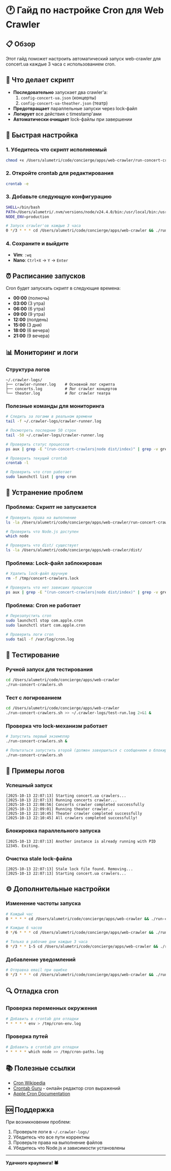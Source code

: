 # 🕐 Гайд по настройке Cron для Web Crawler

## 📋 Обзор

Этот гайд поможет настроить автоматический запуск web-crawler для concert.ua каждые 3 часа с использованием cron.

## 🎯 Что делает скрипт

- **Последовательно** запускает два crawler'а:
  1. `config-concert-ua.json` (концерты)
  2. `config-concert-ua-theather.json` (театр)
- **Предотвращает** параллельные запуски через lock-файл
- **Логирует** все действия с timestamp'ами
- **Автоматически очищает** lock-файлы при завершении

## 🚀 Быстрая настройка

### 1. Убедитесь что скрипт исполняемый

```bash
chmod +x /Users/alumetri/code/concierge/apps/web-crawler/run-concert-crawlers.sh
```

### 2. Откройте crontab для редактирования

```bash
crontab -e
```

### 3. Добавьте следующую конфигурацию

```bash
SHELL=/bin/bash
PATH=/Users/alumetri/.nvm/versions/node/v24.4.0/bin:/usr/local/bin:/usr/bin:/bin
NODE_ENV=production

# Запуск crawler'ов каждые 3 часа
0 */3 * * * cd /Users/alumetri/code/concierge/apps/web-crawler && ./run-concert-crawlers.sh >> /Users/alumetri/.crawler-logs/crawler-runner.log 2>&1
```

### 4. Сохраните и выйдите

- **Vim**: `:wq`
- **Nano**: `Ctrl+X` → `Y` → `Enter`

## ⏰ Расписание запусков

Cron будет запускать скрипт в следующие времена:

- **00:00** (полночь)
- **03:00** (3 утра)
- **06:00** (6 утра)
- **09:00** (9 утра)
- **12:00** (полдень)
- **15:00** (3 дня)
- **18:00** (6 вечера)
- **21:00** (9 вечера)

## 📊 Мониторинг и логи

### Структура логов

```
~/.crawler-logs/
├── crawler-runner.log    # Основной лог скрипта
├── concerts.log          # Лог crawler концертов
└── theater.log           # Лог crawler театра
```

### Полезные команды для мониторинга

```bash
# Следить за логами в реальном времени
tail -f ~/.crawler-logs/crawler-runner.log

# Посмотреть последние 50 строк
tail -50 ~/.crawler-logs/crawler-runner.log

# Проверить статус процессов
ps aux | grep -E "(run-concert-crawlers|node dist/index)" | grep -v grep

# Проверить текущий crontab
crontab -l

# Проверить что cron работает
sudo launchctl list | grep cron
```

## 🔧 Устранение проблем

### Проблема: Скрипт не запускается

```bash
# Проверить права на выполнение
ls -la /Users/alumetri/code/concierge/apps/web-crawler/run-concert-crawlers.sh

# Проверить что Node.js доступен
which node

# Проверить что dist/ существует
ls -la /Users/alumetri/code/concierge/apps/web-crawler/dist/
```

### Проблема: Lock-файл заблокирован

```bash
# Удалить lock-файл вручную
rm -f /tmp/concert-crawlers.lock

# Проверить что нет зависших процессов
ps aux | grep -E "(run-concert-crawlers|node dist/index)" | grep -v grep
```

### Проблема: Cron не работает

```bash
# Перезапустить cron
sudo launchctl stop com.apple.cron
sudo launchctl start com.apple.cron

# Проверить логи cron
sudo tail -f /var/log/cron.log
```

## 🧪 Тестирование

### Ручной запуск для тестирования

```bash
cd /Users/alumetri/code/concierge/apps/web-crawler
./run-concert-crawlers.sh
```

### Тест с логированием

```bash
cd /Users/alumetri/code/concierge/apps/web-crawler
./run-concert-crawlers.sh >> ~/.crawler-logs/test-run.log 2>&1 &
```

### Проверка что lock-механизм работает

```bash
# Запустить первый экземпляр
./run-concert-crawlers.sh &

# Попытаться запустить второй (должен завершиться с сообщением о блокировке)
./run-concert-crawlers.sh
```

## 📝 Примеры логов

### Успешный запуск

```
[2025-10-13 22:07:13] Starting concert.ua crawlers...
[2025-10-13 22:07:13] Running concerts crawler...
[2025-10-13 22:08:56] Concerts crawler completed successfully
[2025-10-13 22:09:01] Running theater crawler...
[2025-10-13 22:10:45] Theater crawler completed successfully
[2025-10-13 22:10:45] All crawlers completed successfully!
```

### Блокировка параллельного запуска

```
[2025-10-13 22:07:13] Another instance is already running with PID 12345. Exiting.
```

### Очистка stale lock-файла

```
[2025-10-13 22:07:13] Stale lock file found. Removing...
[2025-10-13 22:07:13] Starting concert.ua crawlers...
```

## ⚙️ Дополнительные настройки

### Изменение частоты запуска

```bash
# Каждый час
0 * * * * cd /Users/alumetri/code/concierge/apps/web-crawler && ./run-concert-crawlers.sh >> /Users/alumetri/.crawler-logs/crawler-runner.log 2>&1

# Каждые 6 часов
0 */6 * * * cd /Users/alumetri/code/concierge/apps/web-crawler && ./run-concert-crawlers.sh >> /Users/alumetri/.crawler-logs/crawler-runner.log 2>&1

# Только в рабочие дни каждые 3 часа
0 */3 * * 1-5 cd /Users/alumetri/code/concierge/apps/web-crawler && ./run-concert-crawlers.sh >> /Users/alumetri/.crawler-logs/crawler-runner.log 2>&1
```

### Добавление уведомлений

```bash
# Отправка email при ошибке
0 */3 * * * cd /Users/alumetri/code/concierge/apps/web-crawler && ./run-concert-crawlers.sh >> /Users/alumetri/.crawler-logs/crawler-runner.log 2>&1 || echo "Crawler failed" | mail -s "Crawler Error" your-email@example.com
```

## 🔍 Отладка cron

### Проверка переменных окружения

```bash
# Добавить в crontab для отладки
* * * * * env > /tmp/cron-env.log
```

### Проверка путей

```bash
# Добавить в crontab для отладки
* * * * * which node >> /tmp/cron-paths.log
```

## 📚 Полезные ссылки

- [Cron Wikipedia](https://en.wikipedia.org/wiki/Cron)
- [Crontab Guru](https://crontab.guru/) - онлайн редактор cron выражений
- [Apple Cron Documentation](https://developer.apple.com/library/archive/documentation/MacOSX/Conceptual/BPSystemStartup/Chapters/ScheduledJobs.html)

## 🆘 Поддержка

При возникновении проблем:

1. Проверьте логи в `~/.crawler-logs/`
2. Убедитесь что все пути корректны
3. Проверьте права на выполнение файлов
4. Убедитесь что Node.js и зависимости установлены

---

**Удачного краулинга! 🕷️**
